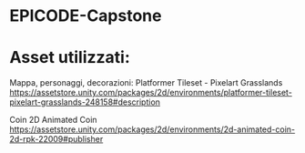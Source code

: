 # EPICODE-Capstone

# Asset utilizzati:
Mappa, personaggi, decorazioni:
    Platformer Tileset - Pixelart Grasslands        https://assetstore.unity.com/packages/2d/environments/platformer-tileset-pixelart-grasslands-248158#description

Coin
    2D Animated Coin        https://assetstore.unity.com/packages/2d/environments/2d-animated-coin-2d-rpk-22009#publisher
